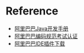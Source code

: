# Reference

* [阿里巴巴Java开发手册](https://yq.aliyun.com/attachment/download/?id=5585) 
* [阿里巴巴编码规范考试认证](https://edu.aliyun.com/certification/cldt02)
*  [阿里巴巴IDE插件下载](https://github.com/alibaba/p3c)